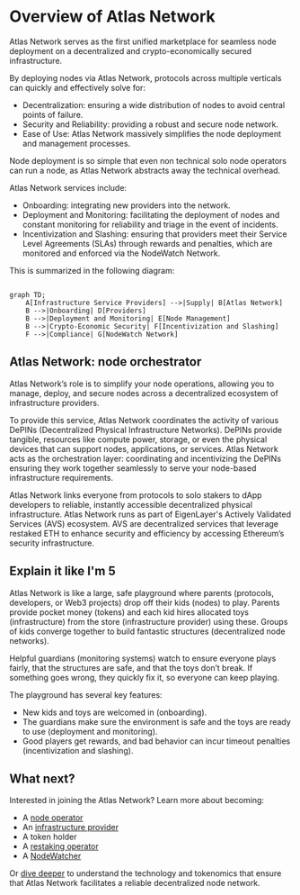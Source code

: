 # Overview of Atlas Network

Atlas Network serves as the first unified marketplace for seamless node deployment on a decentralized and crypto-economically secured infrastructure. 

By deploying nodes via Atlas Network, protocols across multiple verticals can quickly and effectively solve for:

- Decentralization: ensuring a wide distribution of nodes to avoid central points of failure.
- Security and Reliability: providing a robust and secure node network.
- Ease of Use: Atlas Network massively simplifies the node deployment and management processes. 

Node deployment is so simple that even non technical solo node operators can run a node, as Atlas Network abstracts away the technical overhead.

Atlas Network services include:

- Onboarding: integrating new providers into the network.
- Deployment and Monitoring: facilitating the deployment of nodes and constant monitoring for reliability and triage in the event of incidents.
- Incentivization and Slashing: ensuring that providers meet their Service Level Agreements (SLAs) through rewards and penalties, which are monitored and enforced via the NodeWatch Network.

This is summarized in the following diagram:

```mermaid

graph TD;
    A[Infrastructure Service Providers] -->|Supply| B[Atlas Network]
    B -->|Onboarding| D[Providers]
    B -->|Deployment and Monitoring| E[Node Management]
    B -->|Crypto-Economic Security| F[Incentivization and Slashing]
    F -->|Compliance| G[NodeWatch Network]

```
## Atlas Network: node orchestrator

Atlas Network’s role is to simplify your node operations, allowing you to manage, deploy, and secure nodes across a decentralized ecosystem of infrastructure providers.

To provide this service, Atlas Network coordinates the activity of various DePINs (Decentralized Physical Infrastructure Networks). DePINs provide tangible, resources like compute power, storage, or even the physical devices that can support nodes, applications, or services. Atlas Network acts as the orchestration layer: coordinating and incentivizing the DePINs ensuring they work together seamlessly to serve your node-based infrastructure requirements. 

Atlas Network links everyone from protocols to solo stakers to dApp developers to reliable, instantly accessible decentralized physical infrastructure. Atlas Network runs as part of EigenLayer's Actively Validated Services (AVS) ecosystem. AVS are decentralized services that leverage restaked ETH to enhance security and efficiency by accessing Ethereum’s security infrastructure.


##  Explain it like I'm 5

Atlas Network is like a large, safe playground where parents (protocols, developers, or Web3 projects) drop off their kids (nodes) to play. Parents provide pocket money (tokens) and each kid hires allocated toys (infrastructure) from the store (infrastructure provider) using these. Groups of kids converge together to build fantastic structures (decentralized node networks).

Helpful guardians (monitoring systems) watch to ensure everyone plays fairly, that the structures are safe, and that the toys don’t break. If something goes wrong, they quickly fix it, so everyone can keep playing.

The playground has several key features:

- New kids and toys are welcomed in (onboarding).
- The guardians make sure the environment is safe and the toys are ready to use (deployment and monitoring).
- Good players get rewards, and bad behavior can incur timeout penalties (incentivization and slashing).


## What next?

Interested in joining the Atlas Network? Learn more about becoming:

- A [node operator](https://docs.atlasnetwork.dev/docs/Node%20Operators)
- An [infrastructure provider](https://docs.atlasnetwork.dev/docs/Providers)
- A token holder
- A [restaking operator](https://docs.atlasnetwork.dev/docs/Restaking%20Operators)
- A [NodeWatcher](https://docs.atlasnetwork.dev/docs/NodeWatch%20Network)

Or [dive deeper](https://docs.atlasnetwork.dev/docs/Core%20Concepts) to understand the technology and tokenomics that ensure that Atlas Network facilitates a reliable decentralized node network. 
